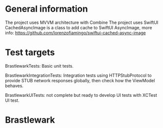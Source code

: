 
# General information

The project uses MVVM architecture with Combine
The project uses SwiftUI
CachedAsyncImage is a class to add cache to SwiftUI AsyncImage, more info: https://github.com/lorenzofiamingo/swiftui-cached-async-image


# Test targets

BrastlewarkTests: Basic unit tests.

BrastlewarkIntegrationTests: Integration tests using HTTPStubProtocol to provide STUB network responses globally, then check how the ViewModel behaves.

BrastlewarkUITests: not complete but ready to develop UI tests with XCTest UI test.
# Brastlewark
